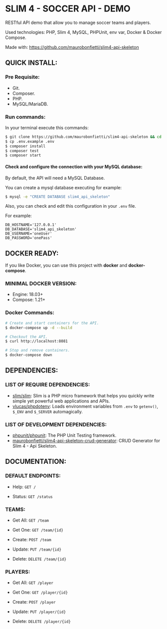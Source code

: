 # SLIM 4 - SOCCER API - DEMO

RESTful API demo that allow you to manage soccer teams and players.

Used technologies: PHP, Slim 4, MySQL, PHPUnit, env var, Docker & Docker Compose.

Made with: https://github.com/maurobonfietti/slim4-api-skeleton


## QUICK INSTALL:

### Pre Requisite:

- Git.
- Composer.
- PHP.
- MySQL/MariaDB.

### Run commands:

In your terminal execute this commands:

```bash
$ git clone https://github.com/maurobonfietti/slim4-api-skeleton && cd slim4-api-skeleton
$ cp .env.example .env
$ composer install
$ composer test
$ composer start
```


#### Check and configure the connection with your MySQL database:

By default, the API will need a MySQL Database.

You can create a mysql database executing for example:

```bash
$ mysql -e "CREATE DATABASE slim4_api_skeleton"
```

Also, you can check and edit this configuration in your `.env` file.

For example:

```
DB_HOSTNAME='127.0.0.1'
DB_DATABASE='slim4_api_skeleton'
DB_USERNAME='oneUser'
DB_PASSWORD='onePass'
```


## DOCKER READY:

If you like Docker, you can use this project with **docker** and **docker-compose**.


### MINIMAL DOCKER VERSION:

* Engine: 18.03+
* Compose: 1.21+


### Docker Commands:

```bash
# Create and start containers for the API.
$ docker-compose up -d --build

# Checkout the API.
$ curl http://localhost:8081

# Stop and remove containers.
$ docker-compose down
```


## DEPENDENCIES:

### LIST OF REQUIRE DEPENDENCIES:

- [slim/slim](https://github.com/slimphp/Slim): Slim is a PHP micro framework that helps you quickly write simple yet powerful web applications and APIs.
- [vlucas/phpdotenv](https://github.com/vlucas/phpdotenv): Loads environment variables from `.env` to `getenv()`, `$_ENV` and `$_SERVER` automagically.

### LIST OF DEVELOPMENT DEPENDENCIES:

- [phpunit/phpunit](https://github.com/sebastianbergmann/phpunit): The PHP Unit Testing framework.
- [maurobonfietti/slim4-api-skeleton-crud-generator](https://github.com/maurobonfietti/slim4-api-skeleton-crud-generator): CRUD Generator for Slim 4 - Api Skeleton.


## DOCUMENTATION:

### DEFAULT ENDPOINTS:

- Help: `GET /`

- Status: `GET /status`

### TEAMS:

- Get All: `GET /team`

- Get One: `GET /team/{id}`

- Create: `POST /team`

- Update: `PUT /team/{id}`

- Delete: `DELETE /team/{id}`

### PLAYERS:

- Get All: `GET /player`

- Get One: `GET /player/{id}`

- Create: `POST /player`

- Update: `PUT /player/{id}`

- Delete: `DELETE /player/{id}`

